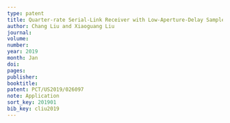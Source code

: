 ```yaml
---
type: patent
title: Quarter-rate Serial-Link Receiver with Low-Aperture-Delay Samplers
author: Chang Liu and Xiaoguang Liu
journal:
volume:
number:
year: 2019
month: Jan
doi:
pages:
publisher:
booktitle:
patent: PCT/US2019/026097
note: Application
sort_key: 201901
bib_key: cliu2019
---
```

